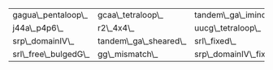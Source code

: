 <table>
<tr><td>gagua\_pentaloop\_</td><td>gcaa\_tetraloop\_</td><td>tandem\_ga\_imino\_</td></tr>
<tr><td>j44a\_p4p6\_</td><td>r2\_4x4\_</td><td>uucg\_tetraloop\_</td></tr>
<tr><td>srp\_domainIV\_</td><td>tandem\_ga\_sheared\_</td><td>srl\_fixed\_</td></tr>
<tr><td>srl\_free\_bulgedG\_</td><td>gg\_mismatch\_</td><td>srp\_domainIV\_fixed\_</td></tr>
</table>
